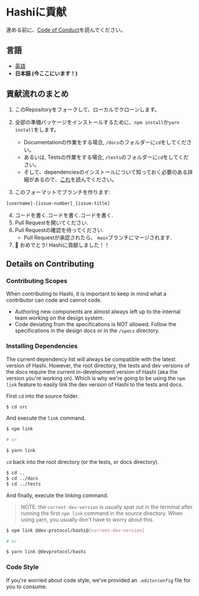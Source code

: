 # Hashiに貢献
進める前に、[Code of Conduct](https://github.com/dev-protocol/.github/blob/main/CODE_OF_CONDUCT.md)を読んでください。

## 言語
- [英語](README_JP.md)
- **日本語 (今ここにいます！)**

## 貢献流れのまとめ
1. このRepositoryをフォークして、ローカルでクローンします。
2. 全部の準備パッケージをインストールするために、`npm install`か`yarn install`をします。
   - Documentationの作業をする場合, `/docs`のフォルダーに`cd`をしてください。
   - あるいは, Testsの作業をする場合, `/tests`のフォルダーに`cd`をしてください。
   - そして、dependenciesのインストールについて知っておく必要のある詳細があるので、[これ](#installing-dependencies)を読んでください。
 
3. このフォーマットでブランチを作ります:

```text
[username]-[issue-number]_[issue-title]
```

4. コードを書く.コードを書く.コードを書く.
5. Pull Requestを開いてください.
6. Pull Requestの確認を待ってください.
   - Pull Requestが承認されたら、 `main`ブランチにマージされます.
7. 🎉 おめでとう! Hashiに貢献しました！！

## Details on Contributing
### Contributing Scopes
When contributing to Hashi, it is important to keep in mind what a contributor can code and cannot code.

- Authoring new components are almost always left up to the internal team working on the design system.
- Code deviating from the specifications is NOT allowed. Follow the specifications in the design docs or in the `/specs` directory.

### Installing Dependencies
The current dependency list will always be compatible with the latest version of Hashi. However, the root directory, the tests and dev versions of the docs require the current in-development version of Hashi (aka the version you're working on). Which is why we're going to be using the `npm link` feature to easily link the dev version of Hashi to the tests and docs.

First `cd` into the source folder.
```sh
$ cd src
```

And execute the `link` command.
```sh
$ npm link

# or

$ yarn link
```

`cd` back into the root directory (or the tests, or docs directory).
```sh
$ cd ..
$ cd ../docs
$ cd ../tests
```

And finally, execute the linking command.
> NOTE: the `current-dev-version` is usually spat out in the terminal after running the first `npm link` command in the source directory. When using yarn, you usually don't have to worry about this.

```sh
$ npm link @dev-protocol/hashi@[current-dev-version]

# or

$ yarn link @devprotocol/hashi
```

### Code Style
If you're worried about code style, we've provided an `.editorconfig` file for you to consume.
